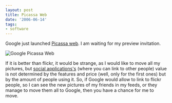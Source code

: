 ```yaml
---
layout: post
title: Picassa Web
date: '2006-06-14'
tags:
- software
---
```


Google just launched [Picassa web][1]. I am waiting for my preview invitation.

![Google Picassa Web][2]

If it is better than flickr, it would be strange, as I would like to move all my pictures, but [social applications's][3] (where you can link to other people) value is not determined by the features and price (well, only for the first ones) but by the amount of people using it. So, if Google would allow to link to flickr people, so I can see the new pictures of my friends in my feeds, or they manage to move them all to Google, then you have a chance for me to move.

[1]: http://picasaweb.google.com/  
 [2]: https://www.google.com/accounts/pwapreview.jpg  
 [3]: http://en.wikipedia.org/wiki/Social_software

